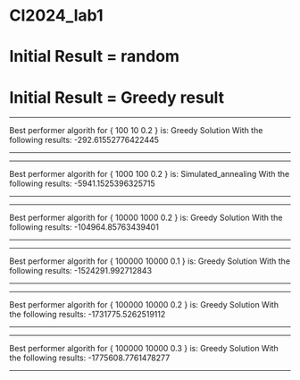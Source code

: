 # CI2024_lab1
# Initial Result = random

# Initial Result = Greedy result
**************************************************
Best performer algorith for { 100 10 0.2 } is:  Greedy Solution
With the following results:  -292.61552776422445
**************************************************
**************************************************
Best performer algorith for { 1000 100 0.2 } is:  Simulated_annealing
With the following results:  -5941.1525396325715
**************************************************
**************************************************
Best performer algorith for { 10000 1000 0.2 } is:  Greedy Solution
With the following results:  -104964.85763439401
**************************************************
**************************************************
Best performer algorith for { 100000 10000 0.1 } is:  Greedy Solution
With the following results:  -1524291.992712843
**************************************************
**************************************************
Best performer algorith for { 100000 10000 0.2 } is:  Greedy Solution
With the following results:  -1731775.5262519112
**************************************************
**************************************************
Best performer algorith for { 100000 10000 0.3 } is:  Greedy Solution
With the following results:  -1775608.7761478277
**************************************************
